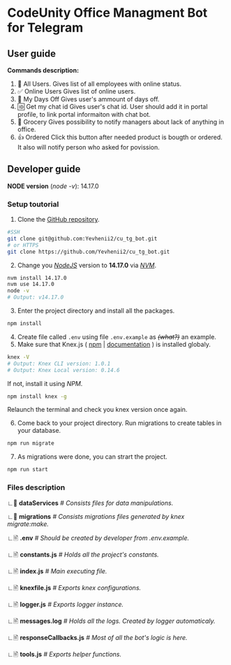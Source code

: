 # CodeUnity Office Managment Bot for Telegram

## User guide

**Commands description:**

1. 👤 All Users.
   Gives list of all employees with online status.
2. ✅ Online Users
   Gives list of online users.
3. 🤟 My Days Off
   Gives user's ammount of days off.
4. 🆔 Get my chat id
   Gives user's chat id. User should add it in portal profile, to link portal informaiton with chat bot.
5. 👜 Grocery
   Gives possibility to notify managers about lack of anything in office.
6. 👍 Ordered
   Click this button after needed product is bougth or ordered. It also will notify person who asked for povission.

## Developer guide

**NODE version** (_node -v_): 14.17.0

### Setup toutorial

1. Clone the [GitHub repository](https://github.com/Yevhenii2/cu_tg_bot "GitHub repository").

```bash
#SSH
git clone git@github.com:Yevhenii2/cu_tg_bot.git
# or HTTPS
git clone https://github.com/Yevhenii2/cu_tg_bot.git
```

2. Change you _[NodeJS](https://nodejs.org/ "NodeJS")_ version to **14.17.0** via _[NVM](https://github.com/nvm-sh/nvm "NVM")_.

```bash
nvm install 14.17.0
nvm use 14.17.0
node -v
# Output: v14.17.0
```

3. Enter the project directory and install all the packages.

```bash
npm install
```

4. Create file called `.env` using file `.env.example` as ~~_(what?)_~~ an example.
5. Make sure that Knex.js ( [npm](https://www.npmjs.com/package/knex "npm") | [documentation](https://knexjs.org/ "documentation") ) is installed globaly.

```bash
knex -V
# Output: Knex CLI version: 1.0.1
# Output: Knex Local version: 0.14.6
```

If not, install it using _NPM_.

```bash
npm install knex -g
```

Relaunch the terminal and check you knex version once again.

6. Come back to your project directory. Run migrations to create tables in your database.

```bash
npm run migrate
```

7. As migrations were done, you can strart the project.

```bash
npm run start
```

### Files description

∟📁 **dataServices** _# Consists files for data manipulations._

∟📁 **migrations** _# Consists migrations files generated by knex migrate:make._

∟🖹 **.env** _# Should be created by developer from .env.example._

∟🖹 **constants.js** _# Holds all the project's constants._

∟🖹 **index.js** _# Main executing file._

∟🖹 **knexfile.js** _# Exports knex configurations._

∟🖹 **logger.js** _# Exports logger instance._

∟🖹 **messages.log** _# Holds all the logs. Created by logger automaticaly._

∟🖹 **responseCallbacks.js** _# Most of all the bot's logic is here._

∟🖹 **tools.js** _# Exports helper functions._
